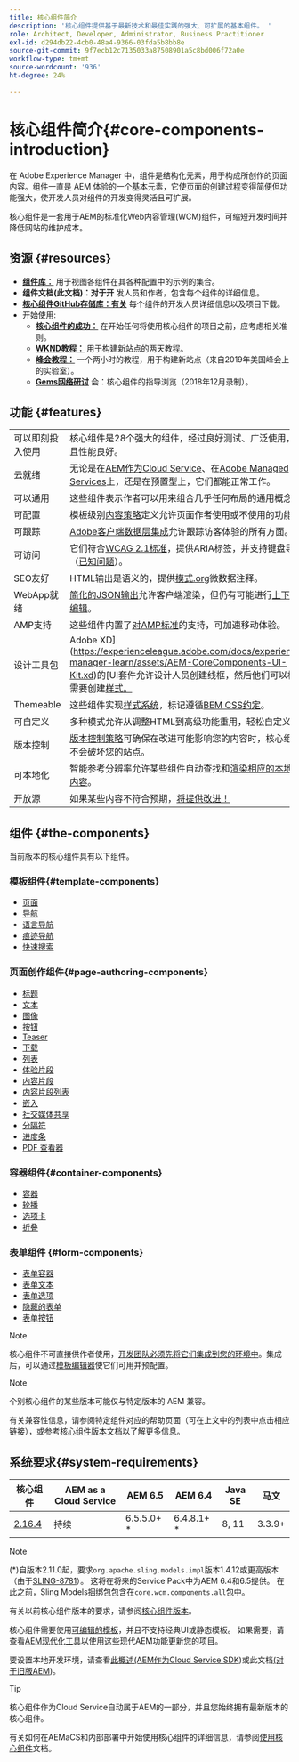 ```yaml
---
title: 核心组件简介
description: '核心组件提供基于最新技术和最佳实践的强大、可扩展的基本组件。 '
role: Architect, Developer, Administrator, Business Practitioner
exl-id: d294db22-4cb0-48a4-9366-03fda5b8bb8e
source-git-commit: 9f7ecb12c7135033a87508901a5c8bd006f72a0e
workflow-type: tm+mt
source-wordcount: '936'
ht-degree: 24%

---
```


# 核心组件简介{#core-components-introduction}

在 Adobe Experience Manager 中，组件是结构化元素，用于构成所创作的页面内容。组件一直是 AEM 体验的一个基本元素，它使页面的创建过程变得简便但功能强大，使开发人员对组件的开发变得灵活且可扩展。

核心组件是一套用于AEM的标准化Web内容管理(WCM)组件，可缩短开发时间并降低网站的维护成本。

## 资源 {#resources}

* **[组件库：](https://www.adobe.com/go/aem_cmp_library)** 用于视图各组件在其各种配置中的示例的集合。
* **组件文档(此文档)：对于开** 发人员和作者，包含每个组件的详细信息。
* **[核心组件GitHub存储库：有关](https://github.com/adobe/aem-core-wcm-components)** 每个组件的开发人员详细信息以及项目下载。
* 开始使用:
   * **[核心组件的成功：](/help/developing/success.md)** 在开始任何将使用核心组件的项目之前，应考虑相关准则。
   * **[WKND教程：](https://docs.adobe.com/content/help/en/experience-manager-learn/getting-started-wknd-tutorial-develop/overview.html)** 用于构建新站点的两天教程。
   * **[峰会教程：](https://expleague.azureedge.net/labs/L767/index.html)** 一个两小时的教程，用于构建新站点（来自2019年美国峰会上的实验室）。
   * **[Gems网络研讨](https://helpx.adobe.com/cn/experience-manager/kt/eseminars/gems/AEM-Core-Components.html)** 会：核心组件的指导浏览（2018年12月录制）。

## 功能 {#features}

|  |  |
|---|---|
| 可以即刻投入使用 | 核心组件是28个强大的组件，经过良好测试、广泛使用，并且性能良好。 |
| 云就绪 | 无论是在[AEM作为Cloud Service](https://docs.adobe.com/content/help/en/experience-manager-cloud-service/landing/home.html)、在[Adobe Managed Services](https://github.com/adobe/aem-project-archetype/tree/master/src/main/archetype/dispatcher.ams)上，还是在预置型上，它们都能正常工作。 |
| 可以通用 | 这些组件表示作者可以用来组合几乎任何布局的通用概念。 |
| 可配置 | 模板级别[内容策略](https://docs.adobe.com/content/help/en/experience-manager-cloud-service/implementing/components-templates/templates.html#content-policies)定义允许页面作者使用或不使用的功能。 |
| 可跟踪 | [Adobe客户端数据层集成](/help/developing/data-layer/overview.md)允许跟踪访客体验的所有方面。 |
| 可访问 | 它们符合[WCAG 2.1标准](https://www.w3.org/TR/WCAG21/)，提供ARIA标签，并支持键盘导航（[已知问题](https://github.com/adobe/aem-core-wcm-components/issues?utf8=✓&amp;q=is%3Aissue+is%3Aopen+accessibility+in%3Atitle)）。 |
| SEO友好 | HTML输出是语义的，提供[模式.org](https://schema.org)微数据注释。 |
| WebApp就绪 | [简化的JSON输出](https://docs.adobe.com/content/help/en/experience-manager-learn/foundation/development/develop-sling-model-exporter.html)允许客户端渲染，但仍有可能进行[上下文编辑](https://docs.adobe.com/content/help/en/experience-manager-learn/sites/spa-editor/spa-editor-framework-feature-video-use.html)。 |
| AMP支持 | 这些组件内置了[对AMP标准](/help/developing/amp.md)的支持，可加速移动体验。 |
| 设计工具包 | Adobe XD](https://experienceleague.adobe.com/docs/experience-manager-learn/assets/AEM-CoreComponents-UI-Kit.xd)的[UI套件允许设计人员创建线框，然后他们可以根据需要创建[样式。](https://github.com/adobe/aem-guides-wknd/releases/download/aem-guides-wknd-0.0.2/AEM_UI-kit-WKND.xd) |
| Themeable | 这些组件实现[样式系统](https://docs.adobe.com/content/help/en/experience-manager-cloud-service/implementing/components-templates/style-system.html)，标记遵循[BEM CSS约定](http://getbem.com/)。 |
| 可自定义 | 多种模式允许从调整HTML到高级功能重用，轻松自定义[](developing/customizing.md)。 |
| 版本控制 | [版本控制策略](https://github.com/adobe/aem-core-wcm-components/wiki/Versioning-policies)可确保在改进可能影响您的内容时，核心组件不会破坏您的站点。 |
| 可本地化 | 智能参考分辨率允许某些组件自动查找和[渲染相应的本地化内容](get-started/localization.md)。 |
| 开放源 | 如果某些内容不符合预期，[将提供改进！](https://github.com/adobe/aem-core-wcm-components/blob/master/CONTRIBUTING.md) |

## 组件 {#the-components}

当前版本的核心组件具有以下组件。

### 模板组件{#template-components}

* [页面](components/page.md)
* [导航](components/navigation.md)
* [语言导航](components/language-navigation.md)
* [痕迹导航](components/breadcrumb.md)
* [快速搜索](components/quick-search.md)

### 页面创作组件{#page-authoring-components}

* [标题](components/title.md)
* [文本](components/text.md)
* [图像](components/image.md)
* [按钮](components/button.md)
* [Teaser](components/teaser.md)
* [下载](components/download.md)
* [列表](components/list.md)
* [体验片段](components/experience-fragment.md)
* [内容片段](components/content-fragment-component.md)
* [内容片段列表](components/content-fragment-list.md)
* [嵌入](components/embed.md)
* [社交媒体共享](components/sharing.md)
* [分隔符](components/separator.md)
* [进度条](components/progress-bar.md)
* [PDF 查看器](components/pdf-viewer.md)

### 容器组件{#container-components}

* [容器](components/container.md)
* [轮播](components/carousel.md)
* [选项卡](components/tabs.md)
* [折叠](components/accordion.md)

### 表单组件 {#form-components}

* [表单容器](components/forms/form-container.md)
* [表单文本](components/forms/form-text.md)
* [表单选项](components/forms/form-options.md)
* [隐藏的表单](components/forms/form-hidden.md)
* [表单按钮](components/forms/form-button.md)

>[!NOTE]
>
>核心组件不可直接供作者使用，[开发团队必须先将它们集成到您的环境中](get-started/using.md)。集成后，可以通过[模板编辑器](https://docs.adobe.com/content/help/en/experience-manager-cloud-service/sites/authoring/features/templates.html)使它们可用并预配置。

>[!NOTE]
>
>个别核心组件的某些版本可能仅与特定版本的 AEM 兼容。
>
>有关兼容性信息，请参阅特定组件对应的帮助页面（可在上文中的列表中点击相应链接），或参考[核心组件版本](versions.md)文档以了解更多信息。

## 系统要求{#system-requirements}

| 核心组件 | AEM as a Cloud Service | AEM 6.5 | AEM 6.4 | Java SE | 马文 |
|---------|---------|---------|---------|---------|---------|
| [2.16.4](https://github.com/adobe/aem-core-wcm-components/releases/tag/core.wcm.components.reactor-2.16.4) | 持续 | 6.5.5.0+ * | 6.4.8.1+ * | 8, 11 | 3.3.9+ |

>[!NOTE]
>
>(*)自版本2.11.0起，要求`org.apache.sling.models.impl`版本1.4.12或更高版本（由于[SLING-8781](https://issues.apache.org/jira/browse/SLING-8781)）。 这将在将来的Service Pack中为AEM 6.4和6.5提供。 在此之前，Sling Models捆绑包包含在`core.wcm.components.all`包中。

有关以前核心组件版本的要求，请参阅[核心组件版本](versions.md)。

核心组件需要使用[可编辑的模板](https://docs.adobe.com/content/help/en/experience-manager-learn/sites/page-authoring/template-editor-feature-video-use.html)，并且不支持经典UI或静态模板。 如果需要，请查看[AEM现代化工具](https://opensource.adobe.com/aem-modernize-tools/pages/tools.html)以使用这些现代AEM功能更新您的项目。

要设置本地开发环境，请查看[此概述(AEM作为Cloud Service SDK](https://docs.adobe.com/content/help/en/experience-manager-learn/cloud-service/local-development-environment-set-up/overview.html))或此文档[(对于旧版AEM](https://docs.adobe.com/content/help/en/experience-manager-learn/foundation/development/set-up-a-local-aem-development-environment.html))。

>[!TIP]
>
>核心组件作为Cloud Service自动属于AEM的一部分，并且您始终拥有最新版本的核心组件。
>
>有关如何在AEMaCS和内部部署中开始使用核心组件的详细信息，请参阅[使用核心组件](/help/get-started/using.md)文档。
